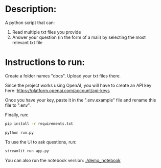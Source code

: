 # Description:

A python script that can:
1. Read multiple txt files you provide
2. Answer your question (in the form of a mail) by selecting the most relevant txt file

# Instructions to run:

Create a folder names "docs". Upload your txt files there.

Since the project works using OpenAI, you will have to create an API key here: https://platform.openai.com/account/api-keys

Once you have your key, paste it in the ".env.example" file and rename this file to ".env".

Finally, run:

```bash
pip install -r requirements.txt

python run.py
```

To use the UI to ask questions, run:

```bash
streamlit run app.py
```

You can also run the notebook version: [./demo_notebook](./demo_notebook.ipynb)
